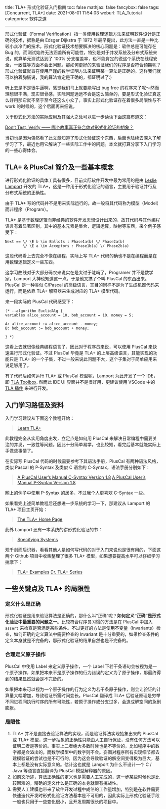 title: TLA+ 形式化验证入门指南
toc: false
mathjax: false
fancybox: false
tags: [Concurrent, TLA+]
date: 2021-08-01 11:54:03
weburl: TLA_Tutorial
categories: 软件之道

---

形式化验证（Formal Verification）指一类使用数理逻辑方法来证明软件设计是正确的技术，据称是由 Edsger Dijkstra 于 1972 年最早提出，此方法一直是一种比较小众冷门的技术。形式化验证技术想要解决的核心问题是：软件总是可能存在 Bug 的，而测试始终无法涵盖所有可能性，特别是对于并发系统及分布式系统来说，就算单元测试达到了 100% 分支覆盖率，也不能肯定的说这个系统在线程安全，一致性等方面不会出问题。那如何更好的来验证我们的程序是否符合预期呢？形式化验证就旨在使用严谨的数学证明方法来证明某一算法是正确的。这样我们就可以拍着胸脯说，我的算法肯定是正确的，都证明过了:)

<!--more-->

听上去是不是很牛逼啊，感觉我们马上就要能写出 bug free 的程序来了呢～然而理想很丰满，现实很骨感，实际问题远远不会是这么简单的，要是形式化验证真这么好用那它就不至于至今还这么小众了，事实上形式化验证存在着很多局限性与不 work 的时候的，这个后面再来细说。

关于形式化方法的实际应用及其强大之处可以进一步读读下面这篇布道文：

[Don’t Test, Verify —— 哪个故事真正符合你对形式化验证的想象？](https://secbit.io/blog/2018/10/24/formal-verification-background/)

当初也是因为偶然看了此文章知道了形式化验证这个东西，后面也陆续去深入了解学习了下，最近也用它解决了一些实际工作中的问题。本文就打算分享下入门学习的一些心得体会。

## TLA+ & PlusCal 简介及一些基本概念

进行形式化验证的具体工具有很多，目前实际软件开发中最为常用的是由 [Leslie Lamport](https://en.wikipedia.org/wiki/Leslie_Lamport "Leslie Lamport") 开发的 TLA+，这是一种用于形式化验证的语言，主要用于验证并行及分布式系统的正确性。

由于 TLA+ 写的代码并不是用来实际运行的，故一般将其代码称为模型（Model）而非程序（Program）。

TLA+ 是基于数理逻辑而非经典的软件开发思想设计出来的，故其代码与其他编程语言有着显著区别，其中的基本元素是集合，逻辑运算，映射等东西，来个例子感受下：

```tla+
Next == \/ \E b \in Ballots : Phase1a(b) \/ Phase2a(b)
        \/ \E a \in Acceptors : Phase1b(a) \/ Phase2b(a) 
```

这段代码看上去完全不像在编程，实际上写 TLA+ 代码的确也不是在编程而是在用数理逻辑定义一些东西。

这学习曲线对于大部分码农来说实在是太过于陡峭了，Programer 并不是数学家，Lamport 大神也知道这一点，于是他又搞了个叫 PlusCal 的东西出来。PlusCal 是一种类似 C/Pascal 的高级语言，其目的同样不是为了生成机器代码来运行，而是依靠 TLA+ 解释器来生成对应的 TLA+ 模型代码。

来一段实际的 PlusCal 代码感受下：

```pluscal
(* --algorithm EuclidAlg {
variables alice_account = 10, bob_account = 10, money = 5;

A: alice_account := alice_account - money;
B: bob_account := bob_account + money;

} *)
```

这看上去就很像经典编程语言了，因此对于程序员来说，可以使用 PlusCal 来快速进行形式化验证。不过 PlusCal 毕竟是 TLA+ 的上层高级语言，其能实现的功能只是 TLA+ 的一个子集，不过一般来说此问题不大，这个子集对于简单应用来说足够用了。

有了代码后如何运行 TLA+ 或 PlusCal 模型呢，Lamport 为此开发了一个 IDE，即 [TLA Toolbox](https://lamport.azurewebsites.net/tla/toolbox.html). 然而此 IDE UI 界面并不是很好用，更建议使用 VSCode 中的 [TLA 插件](https://marketplace.visualstudio.com/items?itemName=alygin.vscode-tlaplus) 来进行开发。

## 入门学习路径及资料

入门学习建议从下面这个教程开始：

> [Learn TLA+](https://learntla.com/)

此教程完全从实用角度出发，立足点是如何用 PlusCal 来解决日常编程中需要关注的并发，一致性等问题，因此十分简单易学，也比较短，看完后基本就能实际上手做些事情了。

在实际写 PlusCal 代码的时候需要参考下其语法手册，PlusCal 有两种语法风格，类似 Pascal 的 P-Syntax 及类似 C 语言的 C-Syntax，语法手册分别如下：

> [A PlusCal User’s Manual C-Syntax Version 1.8](https://lamport.azurewebsites.net/tla/c-manual.pdf)
> [A PlusCal User’s Manual P-Syntax Version 1.8](https://lamport.azurewebsites.net/tla/p-manual.pdf)

网上的例子中使用 P-Syntax 的居多，不过我个人更喜欢 C-Syntax 一些。

如果看完上述简单教程后还想进一步系统的学习一下，那建议从 Lamport 的 TLA+ 项目主页开始：

> [The TLA+ Home Page](https://lamport.azurewebsites.net/tla/tla.html)

此外 Lamport 还有一本系统的讲形式化验证的书：

> [Specifying Systems](http://lamport.azurewebsites.net/tla/book.html)

观千剑而后识器，看看其他人是如何写代码的对于入门来说也是很有用的，下面这两个 Github 项目中收集整理了很多 TLA+ 模型，如果想要提高水平可以仔细学习揣摩下：

> [TLA+ Examples](https://github.com/tlaplus/Examples)
> [Dr. TLA+ Series](https://github.com/tlaplus/DrTLAPlus)

## 一些关键点及 TLA+ 的局限性

### 定义什么是正确

形式化验证是用来验证算法是正确的，那什么叫“正确”呢？**如何定义“正确”是形式化验证中最重要的问题之一**。比较符合程序员习惯的方法是在 PlusCal 中加入 `assert` 来检查是否满足某些条件。不过更好的方法是使用不变量（Invariants）检查，如何正确的定义算法中需要检查的 Invariant 是十分重要的，如果检查条件的定义本身就是不完备的，那形式化验证的结果自然也是不完备的。

### 合理定义原子操作

PlusCal 中使用 Label 来定义原子操作，一个 Label 下若干条语句会被视为是一个原子操作，如果把本来不是原子操作的行为错误的定义为了原子操作，那最终得到的结果显然就会是不完备的。

如果把本来可以视为一个原子操作的行为定义为若干条原子操作，则会让验证的计算量大幅增加，导致验证所需时间变长。PlusCal 翻译成 TLA+ 后验证原理是穷举不同进程间执行时序的所有可能性，若原子操作或分支过多，会造成解空间的急剧膨胀。

### 局限性

1. TLA+ 并不是直接去验证算法的实现，而是验证算法实现抽象出来的 PlusCal 或 TLA+ 模型，这一步抽象的正确性只能由人工自行保证，没有任何方法可以证明二者是等价的。事实上二者绝大多数时候也是不等价的，比如程序中的数字都是会溢出的，而数学模型中的数字则不会。妄图对程序所有实现细节都去建模验证的尝试也是不可行的，因为这会导致验证的解空间变得极为巨大，基本上都是没有实际意义的。估计这也就是 Lamport 为什么不设计一个 C / Java 等语言直接翻译为 PlusCal 模型解释器的原因。
2. 如前文所述，算法正确性的定义也是需要人工完成的，这一步某些时候也是比较困难的，精确的定义什么是正确的本身就很有挑战性。
3. 需要人工建模也带来了软件开发过程中成倍的工作量增加，特别是在软件需要快速迭代开发时形式化验证方法基本是不可用的，因此实际上形式化验证手段一般也只用于一些变化很小，且开发周期很长的项目中。
